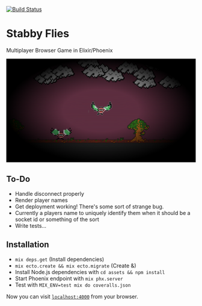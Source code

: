 [![Build Status](https://api.cirrus-ci.com/github/hassanshaikley/stabby-flies.svg)](https://cirrus-ci.com/github/hassanshaikley/stabby-flies)


# Stabby Flies

Multiplayer Browser Game in Elixir/Phoenix

![Screenshot](stabby_flies_screenshot.png "Screenshot")

## To-Do

- Handle disconnect properly
- Render player names
- Get deployment working! There's some sort of strange bug.
- Currently a players name to uniquely identify them when it should be a socket id or something of the sort
- Write tests...

## Installation

  * `mix deps.get` (Install dependencies)
  * `mix ecto.create && mix ecto.migrate` (Create &)
  * Install Node.js dependencies with `cd assets && npm install`
  * Start Phoenix endpoint with `mix phx.server`
  * Test with `MIX_ENV=test mix do coveralls.json`

Now you can visit [`localhost:4000`](http://localhost:4000) from your browser.
